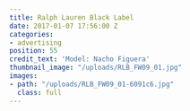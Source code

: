 ```yaml
---
title: Ralph Lauren Black Label
date: 2017-01-07 17:56:00 Z
categories:
- advertising
position: 55
credit_text: 'Model: Nacho Figuera'
thumbnail_image: "/uploads/RLB_FW09_01.jpg"
images:
- path: "/uploads/RLB_FW09_01-6091c6.jpg"
  class: full
---
```


